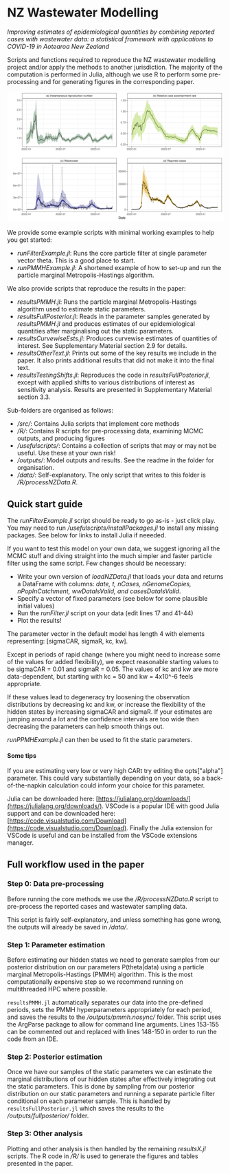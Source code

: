 # NZ Wastewater Modelling

*Improving estimates of epidemiological quantities by combining reported cases with wastewater data: a statistical framework with applications to COVID-19 in Aotearoa New Zealand*

Scripts and functions required to reproduce the NZ wastewater modelling project and/or apply the methods to another jurisdiction. The majority of the computation is performed in Julia, although we use R to perform some pre-processing and for generating figures in the corresponding paper.

![Model outputs](/outputs/results/figure3_results.png "Model outputs")

We provide some example scripts with minimal working examples to help you get started:
 - *runFilterExample.jl*: Runs the core particle filter at single parameter vector theta. This is a good place to start.
 - *runPMMHExample.jl*: A shortened example of how to set-up and run the particle marginal Metropolis-Hastings algorithm.

We also provide scripts that reproduce the results in the paper:
 - *resultsPMMH.jl*: Runs the particle marginal Metropolis-Hastings algorithm used to estimate static parameters.
 - *resultsFullPosterior.jl*: Reads in the parameter samples generated by *resultsPMMH.jl* and produces estimates of our epidemiological quantities after marginalising out the static parameters.
 - *resultsCurvewiseEsts.jl*: Produces curvewise estimates of quantities of interest. See Supplementary Material section 2.9 for details.
 - *resultsOtherText.jl*: Prints out some of the key results we include in the paper. It also prints additional results that did not make it into the final text.
 - *resultsTestingShifts.jl*: Reproduces the code in *resultsFullPosterior.jl*, except with applied shifts to various distributions of interest as sensitivity analysis. Results are presented in Supplementary Material section 3.3.

Sub-folders are organised as follows:
 - */src/*: Contains Julia scripts that implement core methods
 - */R/*: Contains R scripts for pre-processing data, examining MCMC outputs, and producing figures
 - */usefulscripts/*: Contains a collection of scripts that may or may not be useful. Use these at your own risk!
 - */outputs/*: Model outputs and results. See the readme in the folder for organisation.
 - */data/*: Self-explanatory. The only script that writes to this folder is */R/processNZData.R*.


## Quick start guide

The *runFilterExample.jl* script should be ready to go as-is - just click play. You may need to run */usefulscripts/installPackages.jl* to install any missing packages. See below for links to install Julia if neeeded.

If you want to test this model on your own data, we suggest ignoring all the MCMC stuff and diving straight into the much simpler and faster particle filter using the same script. Few changes should be necessary:
- Write your own version of *loadNZData.jl* that loads your data and returns a DataFrame with columns: *date, t, nCases, nGenomeCopies, nPopInCatchment, wwDataIsValid, and casesDataIsValid*.
- Specify a vector of fixed parameters (see below for some plausible initial values)
- Run the *runFilter.jl* script on your data (edit lines 17 and 41-44)
- Plot the results!

The parameter vector in the default model has length 4 with elements representing: [sigmaCAR, sigmaR, kc, kw].

Except in periods of rapid change (where you might need to increase some of the values for added flexibility), we expect reasonable starting values to be sigmaCAR = 0.01 and sigmaR = 0.05. The values of kc and kw are more data-dependent, but starting with kc = 50 and kw = 4x10^-6 feels appropriate.

If these values lead to degeneracy try loosening the observation distributions by decreasing kc and kw, or increase the flexibility of the hidden states by increasing sigmaCAR and sigmaR. If your estimates are jumping around a lot and the confidence intervals are too wide then decreasing the parameters can help smooth things out.

*runPPMHExample.jl* can then be used to fit the static parameters.

#### Some tips

If you are estimating very low or very high CARt try editing the opts["alpha"] parameter. This could vary substantially depending on your data, so a back-of-the-napkin calculation could inform your choice for this parameter.

Julia can be downloaded here: [https://julialang.org/downloads/](https://julialang.org/downloads/).
VSCode is a popular IDE with good Julia support and can be downloaded here: [https://code.visualstudio.com/Download](https://code.visualstudio.com/Download). Finally the Julia extension for VSCode is useful and can be installed from the VSCode extensions manager.


## Full workflow used in the paper

### Step 0: Data pre-processing

Before running the core methods we use the */R/processNZData.R* script to pre-process the reported cases and wastewater sampling data.

This script is fairly self-explanatory, and unless something has gone wrong, the outputs will already be saved in */data/*.

### Step 1: Parameter estimation

Before estimating our hidden states we need to generate samples from our posterior distribution on our parameters P(theta|data) using a particle marginal Metropolis-Hastings (PMMH) algorithm. This is the most computationally expensive step so we recommend running on multithreaded HPC where possible.

``resultsPMMH.jl`` automatically separates our data into the pre-defined periods, sets the PMMH hyperparameters appropriately for each period, and saves the results to the */outputs/pmmh.nosync/* folder. This script uses the ArgParse package to allow for command line arguments. Lines 153-155 can be commented out and replaced with lines 148-150 in order to run the code from an IDE.

### Step 2: Posterior estimation

Once we have our samples of the static parameters we can estimate the marginal distributions of our hidden states after effectively integrating out the static parameters. This is done by sampling from our posterior distribution on our static parameters and running a separate particle filter conditional on each parameter sample. This is handled by ``resultsFullPosterior.jl`` which saves the results to the */outputs/fullposterior/* folder.

### Step 3: Other analysis

Plotting and other analysis is then handled by the remaining *resultsX.jl* scripts. The R code in */R/* is used to generate the figures and tables presented in the paper.